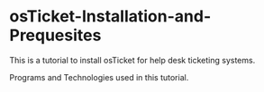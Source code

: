 # osTicket-Installation-and-Prequesites
This is a tutorial to install osTicket for help desk ticketing systems.

Programs and Technologies used in this tutorial.
